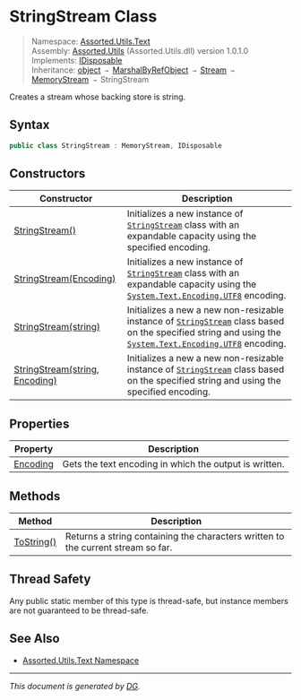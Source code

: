 ﻿# StringStream Class

> Namespace: [Assorted.Utils.Text](index.md#assortedutilstext-namespace)\
> Assembly: [Assorted.Utils](index.md) (Assorted.Utils.dll) version 1.0.1.0\
> Implements: [IDisposable](https://docs.microsoft.com/en-us/dotnet/api/system.idisposable)\
> Inheritance: [object](https://docs.microsoft.com/en-us/dotnet/api/system.object) `→` [MarshalByRefObject](https://docs.microsoft.com/en-us/dotnet/api/system.marshalbyrefobject) `→` [Stream](https://docs.microsoft.com/en-us/dotnet/api/system.io.stream) `→` [MemoryStream](https://docs.microsoft.com/en-us/dotnet/api/system.io.memorystream) `→` StringStream

Creates a stream whose backing store is string.

## Syntax

```csharp
public class StringStream : MemoryStream, IDisposable
```

## Constructors

Constructor | Description
--- | ---
[StringStream()](Assorted.Utils.Text.StringStream.-ctor.md#stringstream) | Initializes a new instance of [`StringStream`](Assorted.Utils.Text.StringStream.md) class with an expandable capacity using the specified encoding.
[StringStream(Encoding)](Assorted.Utils.Text.StringStream.-ctor.md#stringstreamencoding) | Initializes a new instance of [`StringStream`](Assorted.Utils.Text.StringStream.md) class with an expandable capacity using the [`System.Text.Encoding.UTF8`](https://docs.microsoft.com/en-us/dotnet/api/system.text.encoding.utf8) encoding.
[StringStream(string)](Assorted.Utils.Text.StringStream.-ctor.md#stringstreamstring) | Initializes a new a new non-resizable instance of [`StringStream`](Assorted.Utils.Text.StringStream.md) class based on the specified string and using the [`System.Text.Encoding.UTF8`](https://docs.microsoft.com/en-us/dotnet/api/system.text.encoding.utf8) encoding.
[StringStream(string, Encoding)](Assorted.Utils.Text.StringStream.-ctor.md#stringstreamstring-encoding) | Initializes a new a new non-resizable instance of [`StringStream`](Assorted.Utils.Text.StringStream.md) class based on the specified string and using the specified encoding.

## Properties

Property | Description
--- | ---
[Encoding](Assorted.Utils.Text.StringStream.Encoding.md) | Gets the text encoding in which the output is written.

## Methods

Method | Description
--- | ---
[ToString()](Assorted.Utils.Text.StringStream.ToString.md) | Returns a string containing the characters written to the current stream so far.

## Thread Safety

Any public static member of this type is thread\-safe, but instance members are not guaranteed to be thread\-safe.

## See Also

- [Assorted.Utils.Text Namespace](index.md#assortedutilstext-namespace)

---

_This document is generated by [DG](https://github.com/Khojasteh/dg)._
